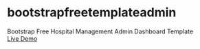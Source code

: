 # bootstrapfreetemplateadmin
Bootstrap Free Hospital Management Admin Dashboard Template<br>
[Live Demo
](https://therichpost.com/bootstrap-free-hospital-management-admin-dashboard-template/)
